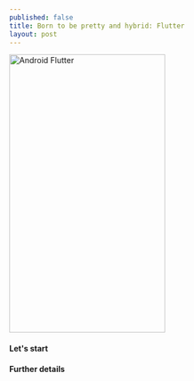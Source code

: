 ```yaml
---
published: false
title: Born to be pretty and hybrid: Flutter
layout: post
---
```


<img src="http://maikotrindade.github.io/public/img/flutter-android-dev.jpg" height="500" width="280" alt="Android Flutter"/>

#### Let's start 


#### Further details 


[Flutter]: https://flutter.io/
